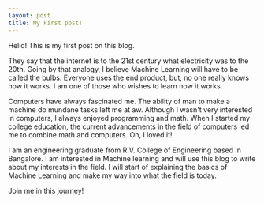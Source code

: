 ```yaml
---
layout: post
title: My First post!
---
```


Hello! This is my first post on this blog.

They say that the internet is to the 21st century what electricity was to the 20th. Going by that analogy, I believe Machine Learning will have to be called the bulbs. Everyone uses the end product, but, no one really knows how it works. I am one of those who wishes to learn now it works.

Computers have always fascinated me. The ability of man to make a machine do mundane tasks left me at aw. Although I wasn't very interested in computers, I always enjoyed programming and math. When I started my college education, the current advancements in the field of computers led me to combine math and computers. Oh, I loved it! 

I am an engineering graduate from R.V. College of Engineering based in Bangalore. I am interested in Machine learning and will use this blog to write about my interests in the field. I will start of explaining the basics of Machine Learning and make my way into what the field is today.

Join me in this journey!
